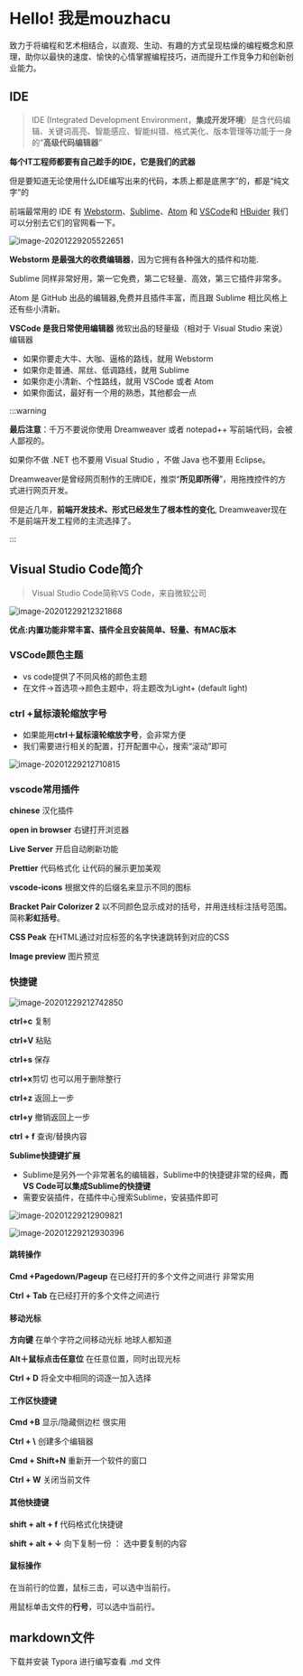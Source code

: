 # Hello! 我是mouzhacu

致力于将编程和艺术相结合，以直观、生动、有趣的方式呈现枯燥的编程概念和原理，助你以最快的速度、愉快的心情掌握编程技巧，进而提升工作竞争力和创新创业能力。

## IDE

> IDE (Integrated Development Environment，**集成开发环境**）是含代码编辑、关键词高亮、智能感应、智能纠错、格式美化、版本管理等功能于一身的“**高级代码编辑器**”

**每个IT工程师都要有自己趁手的IDE，它是我们的武器**

但是要知道无论使用什么IDE编写出来的代码，本质上都是底黑字”的，都是“纯文字”的

前端最常用的 IDE 有 [Webstorm](https://link.juejin.im/?target=https%3A%2F%2Fwww.jetbrains.com%2Fwebstorm%2F)、[Sublime](https://link.juejin.im/?target=https%3A%2F%2Fwww.sublimetext.com%2F)、[Atom](https://link.juejin.im/?target=https%3A%2F%2Fatom.io%2F) 和 [VSCode](https://link.juejin.im/?target=https%3A%2F%2Fcode.visualstudio.com%2F)和 [HBuider](https://www.dcloud.io/hbuilderx.html)  我们可以分别去它们的官网看一下。

![image-20201229205522651](https://i.loli.net/2020/12/29/V4svfA7xYr2cytP.png)

**Webstorm 是最强大的收费编辑器**，因为它拥有各种强大的插件和功能.

Sublime 同样非常好用，第一它免费，第二它轻量、高效，第三它插件非常多。

Atom 是 GitHub 出品的编辑器,免费并且插件丰富，而且跟 Sublime 相比风格上还有些小清新。

**VSCode 是我日常使用编辑器** 微软出品的轻量级（相对于 Visual Studio 来说）编辑器

- 如果你要走大牛、大咖、逼格的路线，就用 Webstorm
- 如果你走普通、屌丝、低调路线，就用 Sublime
- 如果你走小清新、个性路线，就用 VSCode 或者 Atom
- 如果你面试，最好有一个用的熟悉，其他都会一点

:::warning

**最后注意**：千万不要说你使用 Dreamweaver 或者 notepad++ 写前端代码，会被人鄙视的。

如果你不做 .NET 也不要用 Visual Studio ，不做 Java 也不要用 Eclipse。

Dreamweaver是曾经网页制作的王牌IDE，推崇“**所见即所得**”，用拖拽控件的方式进行网页开发。

但是近几年，**前端开发技术、形式已经发生了根本性的变化**, Dreamweaver现在不是前端开发工程师的主流选择了。

:::

## Visual Studio Code简介



> Visual Studio Code简称VS Code，来自微软公司

![image-20201229212321868](https://i.loli.net/2020/12/29/VTeFb5C2WL8MuQd.png)



**优点:内置功能非常丰富、插件全且安装简单、轻量、有MAC版本**



### VSCode颜色主题

- vs code提供了不同风格的颜色主题
- 在文件→首选项→颜色主题中，将主题改为Light+ (default light)



### ctrl +鼠标滚轮缩放字号

- 如果能用**ctrl＋鼠标滚轮缩放字号**，会非常方便
- 我们需要进行相关的配置，打开配置中心，搜索“滚动”即可

![image-20201229212710815](https://i.loli.net/2020/12/29/PqO53JoLysVt8um.png)



### vscode常用插件

**chinese** 汉化插件

**open in browser** 右键打开浏览器

**Live Server** 开启自动刷新功能

**Prettier** 代码格式化 让代码的展示更加美观

**vscode-icons** 根据文件的后缀名来显示不同的图标

**Bracket Pair Colorizer 2** 以不同颜色显示成对的括号，并用连线标注括号范围。简称**彩虹括号**。

**CSS Peak** 在HTML通过对应标签的名字快速跳转到对应的CSS

**Image preview** 图片预览



### 快捷键

![image-20201229212742850](https://i.loli.net/2020/12/29/pSZRQHgixhzTNVE.png)

**ctrl+c** 复制

**ctrl+V** 粘贴

**ctrl+s** 保存

**ctrl+x**剪切 也可以用于删除整行

**ctrl+z** 返回上一步

**ctrl+y** 撤销返回上一步

**ctrl + f** 查询/替换内容



**Sublime快捷键扩展**

- Sublime是另外一个非常著名的编辑器，Sublime中的快捷键非常的经典，**而VS Code可以集成Sublime的快捷键**
- 需要安装插件，在插件中心搜索Sublime，安装插件即可

![image-20201229212909821](https://i.loli.net/2020/12/29/tDM72wrqhW6oklO.png)



![image-20201229212930396](https://i.loli.net/2020/12/29/cpWkAjHwRidFybJ.png)

#### 跳转操作

**Cmd +Pagedown/Pageup** 在已经打开的多个文件之间进行 非常实用

**Ctrl + Tab** 在已经打开的多个文件之间进行





#### 移动光标

**方向键** 在单个字符之间移动光标 地球人都知道

**Alt＋鼠标点击任意位** 在任意位置，同时出现光标

**Ctrl + D** 将全文中相同的词逐一加入选择



#### 工作区快捷键

**Cmd +B** 显示/隐藏侧边栏 很实用

**Ctrl + \\** 创建多个编辑器

**Cmd + Shift+N** 重新开一个软件的窗口

**Ctrl + W** 关闭当前文件



#### 其他快捷键

**shift + alt + f** 代码格式化快捷键

**shift + alt + ↓** 向下复制一份 ： 选中要复制的内容 



#### 鼠标操作

在当前行的位置，鼠标三击，可以选中当前行。

用鼠标单击文件的**行号**，可以选中当前行。





## markdown文件



下载并安装 Typora 进行编写查看 .md 文件



